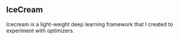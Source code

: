 
## IceCream

Icecream is a light-weight deep learning framework that I created to experiment with optimizers. 
